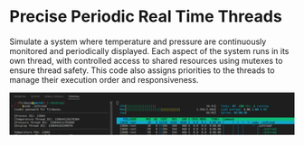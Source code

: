 # Precise Periodic Real Time Threads
Simulate a system where temperature and pressure are continuously monitored and periodically displayed. 
Each aspect of the system runs in its own thread, with controlled access to shared resources using mutexes to ensure thread safety. 
This code also assigns priorities to the threads to manage their execution order and responsiveness.

![alt text](https://github.com/Ausrif-Dev/Precise-Periodic-Real-Time-Threads/blob/5c69b7843f960221132e972f871f01380cd4eac4/pthreadsudo1.PNG?raw=true)
